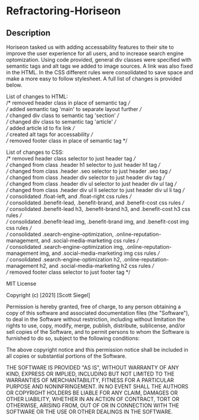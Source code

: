 # Refractoring-Horiseon

## Description 

Horiseon tasked us with adding accessability features to their site to improve the user experience for all users, and to increase search engine optomization. Using code provided, general div classes were specified with semantic tags and alt tags we added to image sources. A link was also fixed in the HTML. In the CSS different rules were consolidated to save space and make a more easy to follow stylesheet. A full list of changes is provided below.

List of changes to HTML:    
/* removed header class in place of semantic tag */      
/* added semantic tag 'main' to separate layout further */  
/* changed div class to semantic tag 'section' */  
/* changed div class to semantic tag 'article' */   
/* added article id to fix link */  
/* created alt tags for accessability */    
/* removed footer class in place of semantic tag */     

List of changes to CSS:          
/* removed header class selector to just header tag */  
/* changed from class .header h1 selector to just header h1 tag */  
/* changed from class .header .seo selector to just header .seo tag */  
/* changed from class .header div selector to just header div tag */    
/* changed from class .header div ul selector to just header div ul tag */  
/* changed from class .header div ul li selector to just header div ul li tag */     
/* consolidated .float-left, and .float-right css rules */  
/* consolidated .benefit-lead, .benefit-brand, and .benefit-cost css rules */    
/* consolidated .benefit-lead h3, .benefit-brand h3, and .benefit-cost h3 css rules */  
/* consolidated .benefit-lead img, .benefit-brand img, and .benefit-cost img css rules */   
/* consolidated .search-engine-optimization, .online-reputation-management, and .social-media-marketing css rules */    
/* consolidated .search-engine-optimization img, .online-reputation-management img, and .social-media-marketing img css rules */    
/* consolidated .search-engine-optimization h2, .online-reputation-management h2, and .social-media-marketing h2 css rules */   
/* removed footer class selector to just footer tag */     

MIT License

Copyright (c) [2021] [Scott Siegel]

Permission is hereby granted, free of charge, to any person obtaining a copy
of this software and associated documentation files (the "Software"), to deal
in the Software without restriction, including without limitation the rights
to use, copy, modify, merge, publish, distribute, sublicense, and/or sell
copies of the Software, and to permit persons to whom the Software is
furnished to do so, subject to the following conditions:

The above copyright notice and this permission notice shall be included in all
copies or substantial portions of the Software.

THE SOFTWARE IS PROVIDED "AS IS", WITHOUT WARRANTY OF ANY KIND, EXPRESS OR
IMPLIED, INCLUDING BUT NOT LIMITED TO THE WARRANTIES OF MERCHANTABILITY,
FITNESS FOR A PARTICULAR PURPOSE AND NONINFRINGEMENT. IN NO EVENT SHALL THE
AUTHORS OR COPYRIGHT HOLDERS BE LIABLE FOR ANY CLAIM, DAMAGES OR OTHER
LIABILITY, WHETHER IN AN ACTION OF CONTRACT, TORT OR OTHERWISE, ARISING FROM,
OUT OF OR IN CONNECTION WITH THE SOFTWARE OR THE USE OR OTHER DEALINGS IN THE
SOFTWARE.